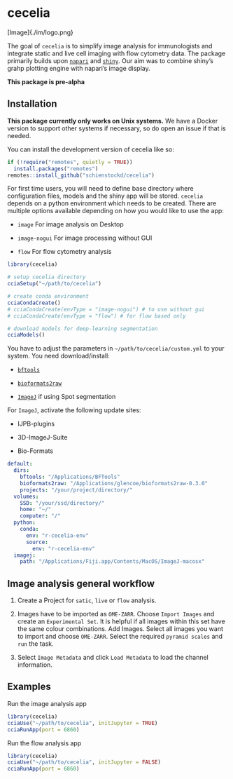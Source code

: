 
<!-- README.md is generated from README.Rmd. Please edit that file -->

# cecelia

<!-- badges: start -->
<!-- badges: end -->

\[Image\]{./im/logo.png}

The goal of `cecelia` is to simplify image analysis for immunologists
and integrate static and live cell imaging with flow cytometry data. The
package primarily builds upon [`napari`](https://napari.org) and
[`shiny`](https://shiny.rstudio.com/). Our aim was to combine shiny’s
grahp plotting engine with napari’s image display.

**This package is pre-alpha**

## Installation

**This package currently only works on Unix systems.** We have a Docker
version to support other systems if necessary, so do open an issue if
that is needed.

You can install the development version of cecelia like so:

``` r
if (!require("remotes", quietly = TRUE))
  install.packages("remotes")
remotes::install_github("schienstockd/cecelia")
```

For first time users, you will need to define base directory where
configuration files, models and the shiny app will be stored. `cecelia`
depends on a python environment which needs to be created. There are
multiple options available depending on how you would like to use the
app:

-   `image` For image analysis on Desktop

-   `image-nogui` For image processing without GUI

-   `flow` For flow cytometry analysis

``` r
library(cecelia)

# setup cecelia directory
cciaSetup("~/path/to/cecelia")

# create conda environment
cciaCondaCreate()
# cciaCondaCreate(envType = "image-nogui") # to use without gui
# cciaCondaCreate(envType = "flow") # for flow based only

# download models for deep-learning segmentation
cciaModels()
```

You have to adjust the parameters in `~/path/to/cecelia/custom.yml` to
your system. You need download/install:

-   [`bftools`](https://downloads.openmicroscopy.org/bio-formats/6.7.0/artifacts/bftools.zip)

-   [`bioformats2raw`](https://github.com/glencoesoftware/bioformats2raw/releases/download/v0.4.0/bioformats2raw-0.4.0.zip)

-   [`ImageJ`](https://imagej.net/imagej-wiki-static/Fiji/Downloads) if
    using Spot segmentation

For `ImageJ`, activate the following update sites:

-   IJPB-plugins

-   3D-ImageJ-Suite

-   Bio-Formats

``` yml
default:
  dirs:
    bftools: "/Applications/BFTools"
    bioformats2raw: "/Applications/glencoe/bioformats2raw-0.3.0"
    projects: "/your/project/directory/"
  volumes:
    SSD: "/your/ssd/directory/"
    home: "~/"
    computer: "/"
  python:
    conda:
      env: "r-cecelia-env"
      source:
        env: "r-cecelia-env"
  imagej:
    path: "/Applications/Fiji.app/Contents/MacOS/ImageJ-macosx"
```

## Image analysis general workflow

1.  Create a Project for `satic`, `live` or `flow` analysis.

2.  Images have to be imported as `OME-ZARR`. Choose `Import Images` and
    create an `Experimental Set`. It is helpful if all images within
    this set have the same colour combinations. Add Images. Select all
    images you want to import and choose `OME-ZARR`. Select the required
    `pyramid scales` and `run` the task.

3.  Select `Image Metadata` and click `Load Metadata` to load the
    channel information.

## Examples

Run the image analysis app

``` r
library(cecelia)
cciaUse("~/path/to/cecelia", initJupyter = TRUE)
cciaRunApp(port = 6860)
```

Run the flow analysis app

``` r
library(cecelia)
cciaUse("~/path/to/cecelia", initJupyter = FALSE)
cciaRunApp(port = 6860)
```
